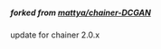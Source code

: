 ##### forked from [mattya/chainer-DCGAN](https://github.com/shinpoi/chainer-DCGAN)

update for chainer 2.0.x 

